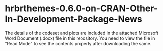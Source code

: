# hrbrthemes-0.6.0-on-CRAN-Other-In-Development-Package-News

The details of the codeset and plots are included in the attached Microsoft Word Document (.docx) file in this repository. 
You need to view the file in "Read Mode" to see the contents properly after downloading the same.
